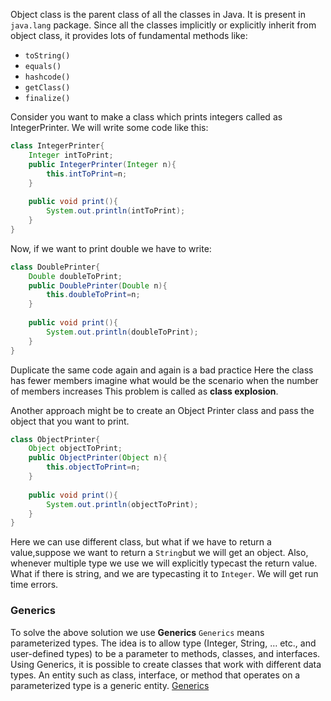 Object class is the parent class of all the classes in Java.
It is present in `java.lang` package.
Since all the classes implicitly or explicitly inherit from object class, it provides lots of fundamental methods like:
- `toString()`
- `equals()`
- `hashcode()`
- `getClass()`
- `finalize()`

Consider you want to make a class
which prints integers called as IntegerPrinter.
We will write some code like this:
```java
class IntegerPrinter{
    Integer intToPrint;
    public IntegerPrinter(Integer n){
        this.intToPrint=n;
    }
    
    public void print(){
        System.out.println(intToPrint);
    }
}
```
Now, if we want to print double we have to write:
```java
class DoublePrinter{
    Double doubleToPrint;
    public DoublePrinter(Double n){
        this.doubleToPrint=n;
    }
    
    public void print(){
        System.out.println(doubleToPrint);
    }
}
```

Duplicate the same code again and again is a bad practice Here the class has fewer members imagine what would be
the scenario when the number of members increases This problem is called as **class explosion**.

Another approach might be to create an Object Printer class and pass the object that you want to print.
```java
class ObjectPrinter{
    Object objectToPrint;
    public ObjectPrinter(Object n){
        this.objectToPrint=n;
    }
    
    public void print(){
        System.out.println(objectToPrint);
    }
}
```
Here we can use different class, but what if we have to return a value,suppose we want to return a `String`but we will
get an object. Also, whenever multiple type we use we will explicitly typecast the return value. What if there is string,
and we are typecasting it to `Integer`. We will get run time errors.

### Generics
To solve the above solution we use **Generics**
`Generics` means parameterized types. The idea is to allow type (Integer, String, … etc., and user-defined types) to be a
parameter to methods, classes, and interfaces. Using Generics, it is possible to create classes that work with different
data types. An entity such as class, interface, or method that operates on a parameterized type is a generic entity.
[Generics](../../code/Generics)